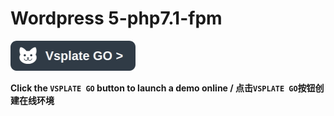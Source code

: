 # Wordpress 5-php7.1-fpm

<a href="https://www.vsplate.com/?docker-compose=https://github.com/vsplate/dcenvs/wordpress/5-php7.1-fpm"><img alt="VSPLATE GO" src="https://raw.githubusercontent.com/vsplate/images/master/vsgo_btn.png" width="200px"></a>

**Click the `VSPLATE GO` button to launch a demo online / 点击`VSPLATE GO`按钮创建在线环境**